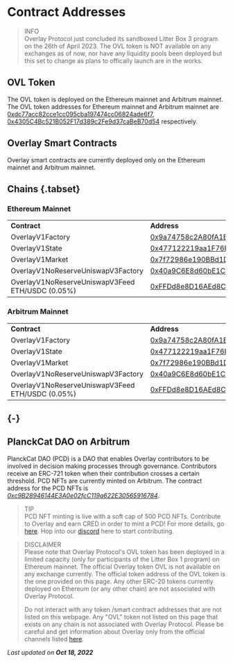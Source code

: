 # Contract Addresses

> INFO  
> Overlay Protocol just concluded its sandboxed Litter Box 3 program on the 26th of April 2023. The OVL token is NOT available on any exchanges as of now, nor have any liquidity pools been deployed but this set to change as plans to offically launch are in the works.

## OVL Token

The OVL token is deployed on the Ethereum mainnet and Arbitrum mainnet. The OVL token addresses for Ethereum mainnet and Arbitrum mainnet are [0xdc77acc82cce1cc095cba197474cc06824ade6f7](https://etherscan.io/address/0xdc77acc82cce1cc095cba197474cc06824ade6f7#code), [0x4305C4Bc521B052F17d389c2Fe9d37caBeB70d54](https://arbiscan.io/address/0x4305C4Bc521B052F17d389c2Fe9d37caBeB70d54) respectively.

## Overlay Smart Contracts

Overlay smart contracts are currently deployed only on the Ethereum mainnet and Arbitrum mainnet.

## Chains {.tabset}

### Ethereum Mainnet

<table>
  <tr>
   <td><strong>Contract</strong>
   </td>
   <td><strong>Address</strong>
   </td>
  </tr>
  <tr>
   <td>OverlayV1Factory
   </td>
   <td><a href="https://etherscan.io/address/0x9a74758c2a80fa1b1d899e0e1f24cf505a4dea33">0x9a74758c2A80fA1B1d899E0E1f24CF505a4Dea33</a>
   </td>
  </tr>
  <tr>
   <td>OverlayV1State
   </td>
   <td><a href="https://etherscan.io/address/0x477122219aa1F76E190f480a85af97DE0A643320#code">0x477122219aa1F76E190f480a85af97DE0A643320</a>
   </td>
  </tr>
  <tr>
   <td>OverlayV1Market
   </td>
   <td><a href="https://etherscan.io/address/0x7f72986e190BBd1D02daC52b8DdA82eEa363d313">0x7f72986e190BBd1D02daC52b8DdA82eEa363d313</a>
   </td>
  </tr>
  <tr>
   <td>OverlayV1NoReserveUniswapV3Factory
   </td>
   <td><a href="https://etherscan.io/address/0x40a9C6E8d60bE1CE297Bef6a9aC3337d45193D87">0x40a9C6E8d60bE1CE297Bef6a9aC3337d45193D87</a>
   </td>
  </tr>
  <tr>
   <td>OverlayV1NoReserveUniswapV3Feed ETH/USDC (0.05%)
   </td>
   <td><a href="https://etherscan.io/address/0xFFDd8e8D16AEd8CadF4b46DcAf4Ba620Dc269De1">0xFFDd8e8D16AEd8CadF4b46DcAf4Ba620Dc269De1</a>
   </td>
  </tr>
</table>

### Arbitrum Mainnet

<table>
  <tr>
   <td><strong>Contract</strong>
   </td>
   <td><strong>Address</strong>
   </td>
  </tr>
  <tr>
   <td>OverlayV1Factory
   </td>
   <td><a href="https://etherscan.io/address/0x9a74758c2a80fa1b1d899e0e1f24cf505a4dea33">0x9a74758c2A80fA1B1d899E0E1f24CF505a4Dea33</a>
   </td>
  </tr>
  <tr>
   <td>OverlayV1State
   </td>
   <td><a href="https://etherscan.io/address/0x477122219aa1F76E190f480a85af97DE0A643320#code">0x477122219aa1F76E190f480a85af97DE0A643320</a>
   </td>
  </tr>
  <tr>
   <td>OverlayV1Market
   </td>
   <td><a href="https://etherscan.io/address/0x7f72986e190BBd1D02daC52b8DdA82eEa363d313">0x7f72986e190BBd1D02daC52b8DdA82eEa363d313</a>
   </td>
  </tr>
  <tr>
   <td>OverlayV1NoReserveUniswapV3Factory
   </td>
   <td><a href="https://etherscan.io/address/0x40a9C6E8d60bE1CE297Bef6a9aC3337d45193D87">0x40a9C6E8d60bE1CE297Bef6a9aC3337d45193D87</a>
   </td>
  </tr>
  <tr>
   <td>OverlayV1NoReserveUniswapV3Feed ETH/USDC (0.05%)
   </td>
   <td><a href="https://etherscan.io/address/0xFFDd8e8D16AEd8CadF4b46DcAf4Ba620Dc269De1">0xFFDd8e8D16AEd8CadF4b46DcAf4Ba620Dc269De1</a>
   </td>
  </tr>
</table>

## {-}

## PlanckCat DAO on Arbitrum

PlanckCat DAO (PCD) is a DAO that enables Overlay contributors to be involved in decision making processes through governance. Contributors receive an ERC-721 token when their contribution crosses a certain threshold. PCD NFTs are currently minted on Arbitrum. The contract address for the PCD NFTs is _[0xc9B28946144E3A0e02fcC119a622E30565916784](https://arbiscan.io/token/0xc9B28946144E3A0e02fcC119a622E30565916784)_.

> TIP  
> PCD NFT minting is live with a soft cap of 500 PCD NFTs. Contribute to Overlay and earn CRED in order to mint a PCD! For more details, go [here](https://www.notion.so/PlanckCat-DAO-7a3fe097aa5c4acaac2d89e142467e53). Hop into our [discord](https://discord.com/invite/m2U5vSr4gD) here to start contributing.

> DISCLAIMER  
> Please note that Overlay Protocol's OVL token has been deployed in a limited capacity (only for participants of the Litter Box 1 program) on Ethereum mainnet. The official Overlay token OVL is not available on any exchange currently. The official token address of the OVL token is the one provided on this page. Any other ERC-20 tokens currently deployed on Ethereum (or any other chain) are not associated with Overlay Protocol.
>
> Do not interact with any token /smart contract addresses that are not listed on this webpage. Any "OVL" token not listed on this page that exists on any chain is not associated with Overlay Protocol. Please be careful and get information about Overlay only from the official channels listed [here](https://overlay-docs.vercel.app/Getting%20Started/Communication%20channels).

<p style={{textAlign: 'right'}}>
<em>Last updated on <strong>Oct 18, 2022</strong></em></p>
